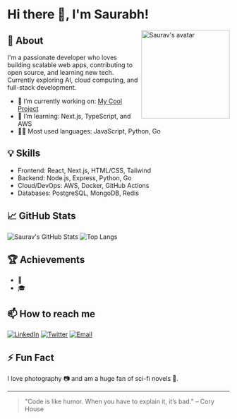 # Hi there 👋, I'm Saurabh!

<img align="right" width="200" src="https://avatars.githubusercontent.com/u/your-github-id?v=4" alt="Saurav's avatar">

## 🚀 About
I'm a passionate developer who loves building scalable web apps, contributing to open source, and learning new tech.  
Currently exploring AI, cloud computing, and full-stack development.

- 🔭 I’m currently working on: [My Cool Project](https://github.com/sauravhhh/my-cool-project)
- 🌱 I’m learning: Next.js, TypeScript, and AWS
- 🧑‍💻 Most used languages: JavaScript, Python, Go

## 💡 Skills
- Frontend: React, Next.js, HTML/CSS, Tailwind
- Backend: Node.js, Express, Python, Go
- Cloud/DevOps: AWS, Docker, GitHub Actions
- Databases: PostgreSQL, MongoDB, Redis

## 📈 GitHub Stats
![Saurav's GitHub Stats](https://github-readme-stats.vercel.app/api?username=sauravhhh&show_icons=true&theme=radical)
![Top Langs](https://github-readme-stats.vercel.app/api/top-langs/?username=sauravhhh&layout=compact&theme=radical)

## 🏆 Achievements
- 🥇 
- 🎓 

## 📫 How to reach me
[![LinkedIn](https://img.shields.io/badge/-LinkedIn-blue?style=flat-square&logo=linkedin)](https://linkedin.com/in/sauravhhh)
[![Twitter](https://img.shields.io/badge/-Twitter-1da1f2?style=flat-square&logo=twitter)](https://twitter.com/sauravhhh)
[![Email](https://img.shields.io/badge/-Email-c14438?style=flat-square&logo=gmail&logoColor=white)](mailto:sauravhhh@gmail.com)

## ⚡ Fun Fact
I love photography 📷 and am a huge fan of sci-fi novels 🚀.

---

> "Code is like humor. When you have to explain it, it’s bad." – Cory House
